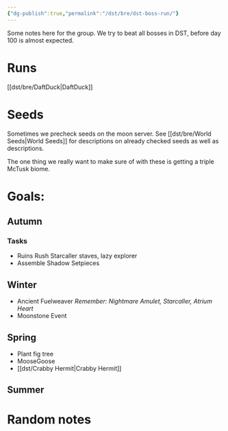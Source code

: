 ```yaml
---
{"dg-publish":true,"permalink":"/dst/bre/dst-boss-run/"}
---
```


Some notes here for the group. We try to beat all bosses in DST, before day 100 is almost expected.

# Runs
[[dst/bre/DaftDuck\|DaftDuck]]

# Seeds
Sometimes we precheck seeds on the moon server. See [[dst/bre/World Seeds\|World Seeds]] for descriptions on already checked seeds as well as descriptions.

The one thing we really want to make sure of with these is getting a triple McTusk biome. 

# Goals:

## Autumn 
### Tasks
* Ruins Rush
	Starcaller staves, lazy explorer
* Assemble Shadow Setpieces

## Winter
* Ancient Fuelweaver
	*Remember: Nightmare Amulet, Starcaller, Atrium Heart*
* Moonstone Event 

## Spring
* Plant fig tree
* MooseGoose
* [[dst/Crabby Hermit\|Crabby Hermit]]


## Summer


# Random notes

